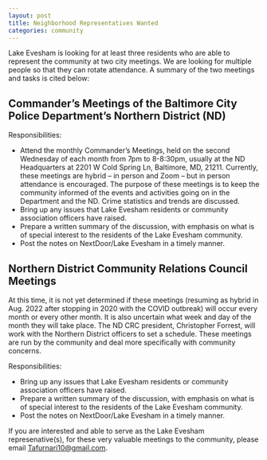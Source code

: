```yaml
---
layout: post
title: Neighborhood Representatives Wanted
categories: community
---
```

Lake Evesham is looking for at least three residents who are able to represent the community at two city meetings. We are looking for multiple people so that they can rotate attendance. A summary of the two meetings and tasks is cited below:

## Commander’s Meetings of the Baltimore City Police Department’s Northern District (ND) 

Responsibilities:

* Attend the monthly Commander’s Meetings, held on the second Wednesday of each month from 7pm to 8-8:30pm, usually at the ND Headquarters at 2201 W Cold Spring Ln, Baltimore, MD, 21211. Currently, these meetings are hybrid – in person and Zoom – but in person attendance is encouraged. The purpose of these meetings is to keep the community informed of the events and activities going on in the Department and the ND. Crime statistics and trends are discussed.
* Bring up any issues that Lake Evesham residents or community association officers have raised.
* Prepare a written summary of the discussion, with emphasis on what is of special interest to the residents of the Lake Evesham community.
* Post the notes on NextDoor/Lake Evesham in a timely manner.

## Northern District Community Relations Council Meetings

At this time, it is not yet determined if these meetings (resuming as hybrid in Aug. 2022 after stopping in 2020 with the COVID outbreak) will occur every month or every other month. It is also uncertain what week and day of the month they will take place. The ND CRC president, Christopher Forrest, will work with the Northern District officers to set a schedule. These meetings are run by the community and deal more specifically with community concerns.

Responsibilities:
* Bring up any issues that Lake Evesham residents or community association officers have raised.
* Prepare a written summary of the discussion, with emphasis on what is of special interest to the residents of the Lake Evesham community.
* Post the notes on NextDoor/Lake Evesham in a timely manner.

If you are interested and able to serve as the Lake Evesham represenative(s), for these very valuable meetings to the community, please email [Tafurnari10@gmail.com](mailto:Tafurnari10@gmail.com).